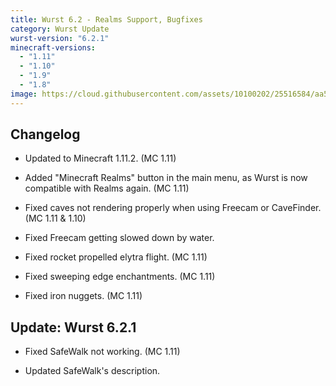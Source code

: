 ```yaml
---
title: Wurst 6.2 - Realms Support, Bugfixes
category: Wurst Update
wurst-version: "6.2.1"
minecraft-versions:
  - "1.11"
  - "1.10"
  - "1.9"
  - "1.8"
image: https://cloud.githubusercontent.com/assets/10100202/25516584/aa5b8024-2beb-11e7-8354-33b5d443b207.jpg
---
```

## Changelog

- Updated to Minecraft 1.11.2. (MC 1.11)

- Added "Minecraft Realms" button in the main menu, as Wurst is now compatible with Realms again. (MC 1.11)

- Fixed caves not rendering properly when using Freecam or CaveFinder. (MC 1.11 & 1.10)

- Fixed Freecam getting slowed down by water.

- Fixed rocket propelled elytra flight. (MC 1.11)

- Fixed sweeping edge enchantments. (MC 1.11)

- Fixed iron nuggets. (MC 1.11)

## Update: Wurst 6.2.1

- Fixed SafeWalk not working. (MC 1.11)

- Updated SafeWalk's description.
